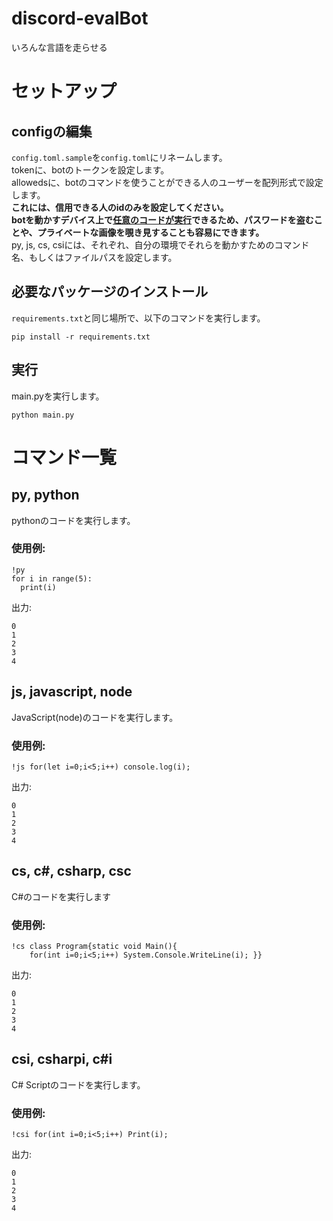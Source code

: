# discord-evalBot
いろんな言語を走らせる

# セットアップ
## configの編集
`config.toml.sample`を`config.toml`にリネームします。    
tokenに、botのトークンを設定します。  
allowedsに、botのコマンドを使うことができる人のユーザーを配列形式で設定します。  
**これには、信用できる人のidのみを設定してください。  
botを動かすデバイス上で<u>任意のコードが実行</u>できるため、パスワードを盗むことや、プライベートな画像を覗き見することも容易にできます。**  
py, js, cs, csiには、それぞれ、自分の環境でそれらを動かすためのコマンド名、もしくはファイルパスを設定します。
## 必要なパッケージのインストール
`requirements.txt`と同じ場所で、以下のコマンドを実行します。  
```
pip install -r requirements.txt
```
## 実行
main.pyを実行します。  
```
python main.py
```

# コマンド一覧
## py, python
pythonのコードを実行します。  
### 使用例: 
```
!py
for i in range(5):
  print(i)
```
出力:
```
0
1
2
3
4
```

## js, javascript, node
JavaScript(node)のコードを実行します。
### 使用例: 
```
!js for(let i=0;i<5;i++) console.log(i);
```
出力:
```
0
1
2
3
4
```

## cs, c#, csharp, csc
C#のコードを実行します
### 使用例: 
```
!cs class Program{static void Main(){
    for(int i=0;i<5;i++) System.Console.WriteLine(i); }}
```
出力:
```
0
1
2
3
4
```

## csi, csharpi, c#i
C# Scriptのコードを実行します。
### 使用例: 
```
!csi for(int i=0;i<5;i++) Print(i);
```
出力:
```
0
1
2
3
4
```